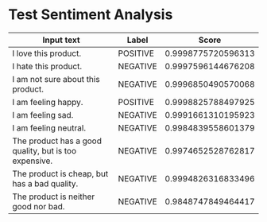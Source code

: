 # Test Sentiment Analysis

| Input text | Label | Score |
| --- | --- | --- |
| I love this product. | POSITIVE | 0.9998775720596313 |
| I hate this product. | NEGATIVE | 0.9997596144676208 |
| I am not sure about this product. | NEGATIVE | 0.9996850490570068 |
| I am feeling happy. | POSITIVE | 0.9998825788497925 |
| I am feeling sad. | NEGATIVE | 0.9991661310195923 |
| I am feeling neutral. | NEGATIVE | 0.9984839558601379 |
| The product has a good quality, but is too expensive. | NEGATIVE | 0.9974652528762817 |
| The product is cheap, but has a bad quality. | NEGATIVE | 0.9994826316833496 |
| The product is neither good nor bad. | NEGATIVE | 0.9848747849464417 |
